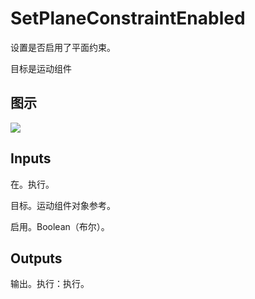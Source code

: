 # SetPlaneConstraintEnabled

设置是否启用了平面约束。

目标是运动组件

## 图示

![]($-20221218-18251012.png)

## Inputs

在。执行。

目标。运动组件对象参考。

启用。Boolean（布尔）。 

## Outputs

输出。执行：执行。
